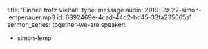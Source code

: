 title: 'Einheit trotz Vielfalt'
type: message
audio: 2019-09-22-simon-lempenauer.mp3
id: 6892469e-4cad-44d2-bd45-33fa235065a1
sermon_series: together-we-are
speaker:
  - simon-lemp
